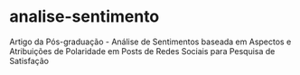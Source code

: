 # analise-sentimento
Artigo da Pós-graduação - Análise de Sentimentos baseada em Aspectos e Atribuições de Polaridade em Posts de Redes Sociais para Pesquisa de Satisfação
